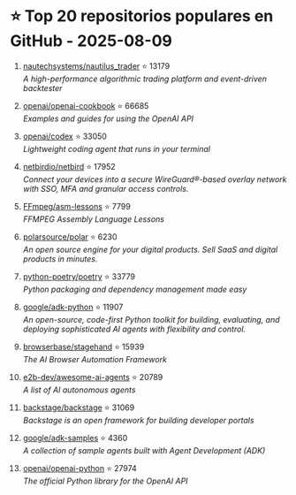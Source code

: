 # ⭐ Top 20 repositorios populares en GitHub - 2025-08-09

1. [nautechsystems/nautilus_trader](https://github.com/nautechsystems/nautilus_trader) ⭐ 13179  
   _A high-performance algorithmic trading platform and event-driven backtester_

2. [openai/openai-cookbook](https://github.com/openai/openai-cookbook) ⭐ 66685  
   _Examples and guides for using the OpenAI API_

3. [openai/codex](https://github.com/openai/codex) ⭐ 33050  
   _Lightweight coding agent that runs in your terminal_

4. [netbirdio/netbird](https://github.com/netbirdio/netbird) ⭐ 17952  
   _Connect your devices into a secure WireGuard®-based overlay network with SSO, MFA and granular access controls._

5. [FFmpeg/asm-lessons](https://github.com/FFmpeg/asm-lessons) ⭐ 7799  
   _FFMPEG Assembly Language Lessons_

6. [polarsource/polar](https://github.com/polarsource/polar) ⭐ 6230  
   _An open source engine for your digital products. Sell SaaS and digital products in minutes._

7. [python-poetry/poetry](https://github.com/python-poetry/poetry) ⭐ 33779  
   _Python packaging and dependency management made easy_

8. [google/adk-python](https://github.com/google/adk-python) ⭐ 11907  
   _An open-source, code-first Python toolkit for building, evaluating, and deploying sophisticated AI agents with flexibility and control._

9. [browserbase/stagehand](https://github.com/browserbase/stagehand) ⭐ 15939  
   _The AI Browser Automation Framework_

10. [e2b-dev/awesome-ai-agents](https://github.com/e2b-dev/awesome-ai-agents) ⭐ 20789  
   _A list of AI autonomous agents_

11. [backstage/backstage](https://github.com/backstage/backstage) ⭐ 31069  
   _Backstage is an open framework for building developer portals_

12. [google/adk-samples](https://github.com/google/adk-samples) ⭐ 4360  
   _A collection of sample agents built with Agent Development (ADK)_

13. [openai/openai-python](https://github.com/openai/openai-python) ⭐ 27974  
   _The official Python library for the OpenAI API_


<!-- Última actualización: 2025-08-09T08:05:08.774459 UTC -->